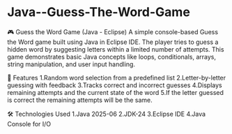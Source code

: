 # Java--Guess-The-Word-Game
🎮 Guess the Word Game (Java - Eclipse) 
A simple console-based Guess the Word game built using Java in Eclipse IDE. The player tries to guess a hidden word by suggesting letters within a limited number of attempts. This game demonstrates basic Java concepts like loops, conditionals, arrays, string manipulation, and user input handling.  

🚀 Features
1.Random word selection from a predefined list
2.Letter-by-letter guessing with feedback
3.Tracks correct and incorrect guesses
4.Displays remaining attempts and the current state of the word
5.If the letter guessed is correct the remaining attempts will be the same.

🛠️ Technologies Used
1.Java 2025-06
2.JDK-24 
3.Eclipse IDE
4.Java Console for I/O
